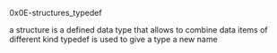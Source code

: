 0x0E-structures_typedef

a structure is a defined data type that allows to combine data items of different kind
typedef is used to give a type a new name
